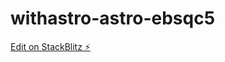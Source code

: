 # withastro-astro-ebsqc5

[Edit on StackBlitz ⚡️](https://stackblitz.com/edit/withastro-astro-ebsqc5)